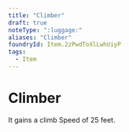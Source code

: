 ```yaml
---
title: "Climber"
draft: true
noteType: ":luggage:"
aliases: "Climber"
foundryId: Item.2zPwdToXlLwhUiyP
tags:
  - Item
---
```


# Climber

It gains a climb Speed of 25 feet.

